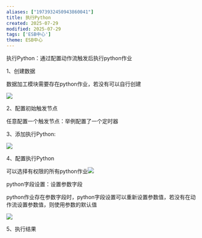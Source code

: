 ```yaml
---
aliases: ["1973932450943860041"]
title: 执行Python
created: 2025-07-29
modified: 2025-07-29
tags: ['ESB中心']
theme: ESB中心
---
```


执行Python：通过配置动作流触发后执行python作业

1、创建数据

数据加工模块需要存在python作业，若没有可以自行创建

![](https://myhelpdoc.oss-cn-heyuan.aliyuncs.com/mdimages/361c6617cbee0d2b5600d59129ffba93.jpg)

2、配置初始触发节点

任意配置一个触发节点：举例配置了一个定时器

3、添加执行Python:

![](https://myhelpdoc.oss-cn-heyuan.aliyuncs.com/mdimages/e584dd9e074c64681523ab130f148e18.jpg)

4、配置执行Python

可以选择有权限的所有python作业![](https://myhelpdoc.oss-cn-heyuan.aliyuncs.com/mdimages/27ce7b976ddb913886871066ac47fc78.jpg)

python字段设置：设置参数字段

python作业存在参数字段时，python字段设置可以重新设置参数值，若没有在动作流设置参数值，则使用参数的默认值

![](https://myhelpdoc.oss-cn-heyuan.aliyuncs.com/mdimages/7f00a1318b22850824f1d3b4094094fb.jpg)

5、执行结果

